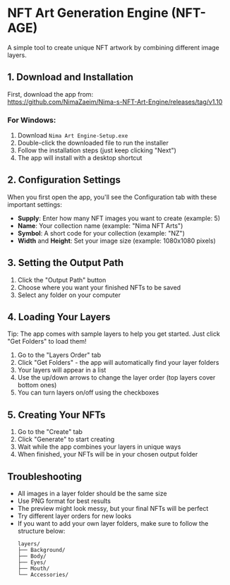 # NFT Art Generation Engine (NFT-AGE)

A simple tool to create unique NFT artwork by combining different image layers.

## 1. Download and Installation

First, download the app from:  
https://github.com/NimaZaeim/Nima-s-NFT-Art-Engine/releases/tag/v1.10

### For Windows:
1. Download `Nima Art Engine-Setup.exe`
2. Double-click the downloaded file to run the installer
3. Follow the installation steps (just keep clicking "Next")
4. The app will install with a desktop shortcut

## 2. Configuration Settings

When you first open the app, you'll see the Configuration tab with these important settings:

- **Supply**: Enter how many NFT images you want to create (example: 5)
- **Name**: Your collection name (example: "Nima NFT Arts")
- **Symbol**: A short code for your collection (example: "NZ")
- **Width** and **Height**: Set your image size (example: 1080x1080 pixels)

## 3. Setting the Output Path

1. Click the "Output Path" button
2. Choose where you want your finished NFTs to be saved
3. Select any folder on your computer

## 4. Loading Your Layers
Tip: The app comes with sample layers to help you get started. Just click "Get Folders" to load them!

1. Go to the "Layers Order" tab
2. Click "Get Folders" - the app will automatically find your layer folders
3. Your layers will appear in a list
4. Use the up/down arrows to change the layer order (top layers cover bottom ones)
5. You can turn layers on/off using the checkboxes

## 5. Creating Your NFTs

1. Go to the "Create" tab
3. Click "Generate" to start creating
4. Wait while the app combines your layers in unique ways
5. When finished, your NFTs will be in your chosen output folder

## Troubleshooting

- All images in a layer folder should be the same size
- Use PNG format for best results
- The preview might look messy, but your final NFTs will be perfect
- Try different layer orders for new looks
- If you want to add your own layer folders, make sure to follow the structure below:
   ```
   layers/
   ├── Background/
   ├── Body/
   ├── Eyes/
   ├── Mouth/
   └── Accessories/
   ```

